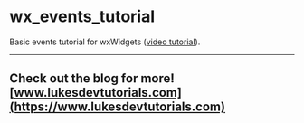 # wx_events_tutorial

Basic events tutorial for wxWidgets ([video tutorial](https://www.youtube.com/watch?v=5v00F8hEV7E)).

---
Check out the blog for more! [www.lukesdevtutorials.com](https://www.lukesdevtutorials.com)
---
